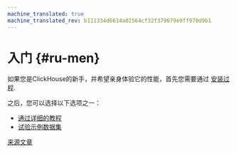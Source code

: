 ```yaml
---
machine_translated: true
machine_translated_rev: b111334d6614a02564cf32f379679e9ff970d9b1
---
```


# 入门 {#ru-men}

如果您是ClickHouse的新手，并希望亲身体验它的性能，首先您需要通过 [安装过程](install.md).

之后，您可以选择以下选项之一：

-   [通过详细的教程](tutorial.md)
-   [试验示例数据集](example_datasets/ontime.md)

[来源文章](https://clickhouse.tech/docs/zh/getting_started/) <!--hide-->
